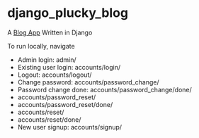 # django_plucky_blog
A [Blog App](https://kels-pluckyblog.herokuapp.com/) Written in Django 

To run locally, navigate

- Admin login: admin/
- Existing user login: accounts/login/
- Logout: accounts/logout/
- Change password: accounts/password_change/
- Password change done: accounts/password_change/done/
- accounts/password_reset/
- accounts/password_reset/done/
- accounts/reset/
- accounts/reset/done/
- New user signup: accounts/signup/
